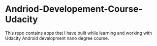 # Andriod-Developement-Course-Udacity
This repo contains apps that I have built while learning and working with Udacity Android development nano degree course.
